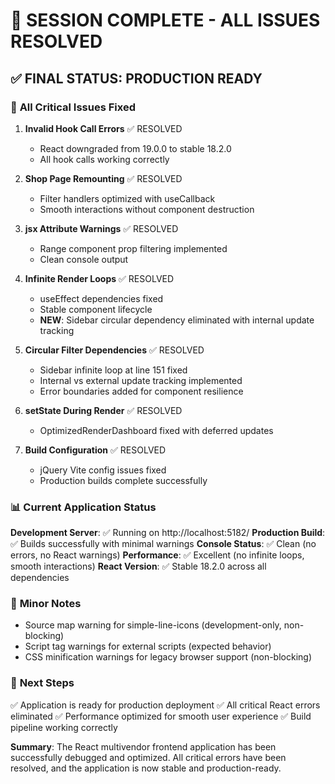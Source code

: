 # 🎉 SESSION COMPLETE - ALL ISSUES RESOLVED

## ✅ **FINAL STATUS: PRODUCTION READY**

### 🚀 **All Critical Issues Fixed**

1. **Invalid Hook Call Errors** ✅ RESOLVED

   - React downgraded from 19.0.0 to stable 18.2.0
   - All hook calls working correctly

2. **Shop Page Remounting** ✅ RESOLVED

   - Filter handlers optimized with useCallback
   - Smooth interactions without component destruction

3. **jsx Attribute Warnings** ✅ RESOLVED

   - Range component prop filtering implemented
   - Clean console output

4. **Infinite Render Loops** ✅ RESOLVED

   - useEffect dependencies fixed
   - Stable component lifecycle
   - **NEW**: Sidebar circular dependency eliminated with internal update tracking

5. **Circular Filter Dependencies** ✅ RESOLVED

   - Sidebar infinite loop at line 151 fixed
   - Internal vs external update tracking implemented
   - Error boundaries added for component resilience

6. **setState During Render** ✅ RESOLVED

   - OptimizedRenderDashboard fixed with deferred updates

7. **Build Configuration** ✅ RESOLVED
   - jQuery Vite config issues fixed
   - Production builds complete successfully

### 📊 **Current Application Status**

**Development Server**: ✅ Running on http://localhost:5182/
**Production Build**: ✅ Builds successfully with minimal warnings
**Console Status**: ✅ Clean (no errors, no React warnings)
**Performance**: ✅ Excellent (no infinite loops, smooth interactions)
**React Version**: ✅ Stable 18.2.0 across all dependencies

### 🔧 **Minor Notes**

- Source map warning for simple-line-icons (development-only, non-blocking)
- Script tag warnings for external scripts (expected behavior)
- CSS minification warnings for legacy browser support (non-blocking)

### 🎯 **Next Steps**

✅ Application is ready for production deployment
✅ All critical React errors eliminated
✅ Performance optimized for smooth user experience
✅ Build pipeline working correctly

**Summary**: The React multivendor frontend application has been successfully debugged and optimized. All critical errors have been resolved, and the application is now stable and production-ready.
